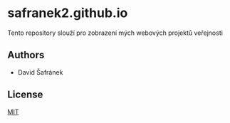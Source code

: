 # safranek2.github.io

Tento repository slouží pro zobrazení mých webových projektů veřejnosti

## Authors

- David Šafránek

## License

[MIT](https://choosealicense.com/licenses/mit/)